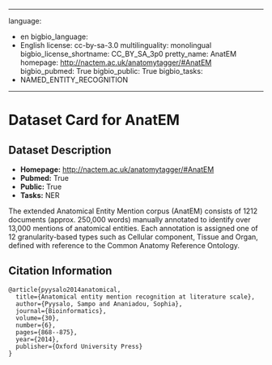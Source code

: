 
---
language: 
- en
bigbio_language: 
- English
license: cc-by-sa-3.0
multilinguality: monolingual
bigbio_license_shortname: CC_BY_SA_3p0
pretty_name: AnatEM
homepage: http://nactem.ac.uk/anatomytagger/#AnatEM
bigbio_pubmed: True
bigbio_public: True
bigbio_tasks: 
- NAMED_ENTITY_RECOGNITION
---


# Dataset Card for AnatEM

## Dataset Description

- **Homepage:** http://nactem.ac.uk/anatomytagger/#AnatEM
- **Pubmed:** True
- **Public:** True
- **Tasks:** NER


The extended Anatomical Entity Mention corpus (AnatEM) consists of 1212 documents (approx. 250,000 words) manually annotated to identify over 13,000 mentions of anatomical entities. Each annotation is assigned one of 12 granularity-based types such as Cellular component, Tissue and Organ, defined with reference to the Common Anatomy Reference Ontology.



## Citation Information

```
@article{pyysalo2014anatomical,
  title={Anatomical entity mention recognition at literature scale},
  author={Pyysalo, Sampo and Ananiadou, Sophia},
  journal={Bioinformatics},
  volume={30},
  number={6},
  pages={868--875},
  year={2014},
  publisher={Oxford University Press}
}

```
